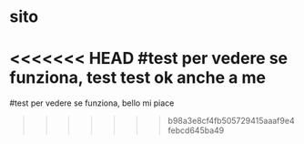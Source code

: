 # sito
<<<<<<< HEAD
#test per vedere se funziona, test test ok anche a me 
=======
#test per vedere se funziona, bello mi piace
>>>>>>> b98a3e8cf4fb505729415aaaf9e4febcd645ba49
